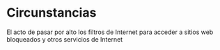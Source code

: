 [Title]: # (Evasión)
[Difficulty]: # (Principiante)
[Order]: # (19)

# Circunstancias 

El acto de pasar por alto los filtros de Internet para acceder a sitios web bloqueados y otros servicios de Internet